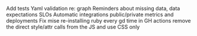 Add tests
Yaml validation re: graph
Reminders about missing data, data expectations
SLOs
Automatic integrations
public/private metrics and deployments
Fix mise re-installing ruby every gd time in GH actions
remove the direct style/attr calls from the JS and use CSS only
